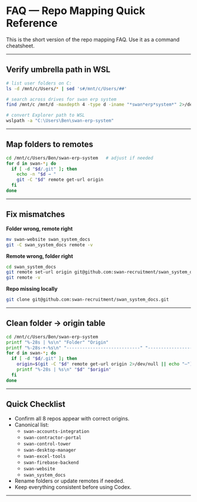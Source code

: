 # FAQ — Repo Mapping Quick Reference

This is the short version of the repo mapping FAQ. Use it as a command cheatsheet.

---

## Verify umbrella path in WSL
```bash
# list user folders on C:
ls -d /mnt/c/Users/* | sed 's#/mnt/c/Users/##'

# search across drives for swan erp system
find /mnt/c /mnt/d -maxdepth 4 -type d -iname "*swan*erp*system*" 2>/dev/null

# convert Explorer path to WSL
wslpath -a "C:\Users\Ben\swan-erp-system"
```

---

## Map folders to remotes
```bash
cd /mnt/c/Users/Ben/swan-erp-system   # adjust if needed
for d in swan-*; do
  if [ -d "$d/.git" ]; then
    echo -n "$d → "
    git -C "$d" remote get-url origin
  fi
done
```

---

## Fix mismatches

**Folder wrong, remote right**
```bash
mv swan-website swan_system_docs
git -C swan_system_docs remote -v
```

**Remote wrong, folder right**
```bash
cd swan_system_docs
git remote set-url origin git@github.com:swan-recruitment/swan_system_docs.git
git remote -v
```

**Repo missing locally**
```bash
git clone git@github.com:swan-recruitment/swan_system_docs.git
```

---

## Clean folder → origin table
```bash
cd /mnt/c/Users/Ben/swan-erp-system
printf "%-28s | %s\n" "Folder" "Origin"
printf "%-28s-+-%s\n" "----------------------------" "----------------------------------------------"
for d in swan-*; do
  if [ -d "$d/.git" ]; then
    origin=$(git -C "$d" remote get-url origin 2>/dev/null || echo "—")
    printf "%-28s | %s\n" "$d" "$origin"
  fi
done
```

---

## Quick Checklist

- Confirm all 8 repos appear with correct origins.  
- Canonical list:
  - `swan-accounts-integration`
  - `swan-contractor-portal`
  - `swan-control-tower`
  - `swan-desktop-manager`
  - `swan-excel-tools`
  - `swan-firebase-backend`
  - `swan-website`
  - `swan_system_docs`  
- Rename folders or update remotes if needed.  
- Keep everything consistent before using Codex.  

---
